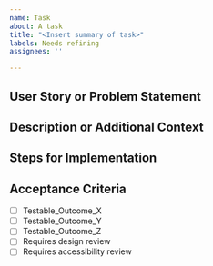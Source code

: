 ```yaml
---
name: Task
about: A task
title: "<Insert summary of task>"
labels: Needs refining
assignees: ''

---
```


## User Story or Problem Statement


## Description or Additional Context


## Steps for Implementation


## Acceptance Criteria
- [ ] Testable_Outcome_X
- [ ] Testable_Outcome_Y
- [ ] Testable_Outcome_Z
- [ ] Requires design review
- [ ] Requires accessibility review
